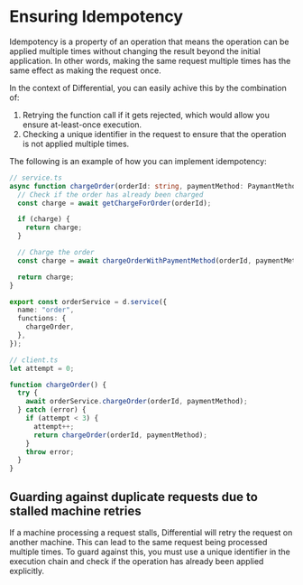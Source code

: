 # Ensuring Idempotency

Idempotency is a property of an operation that means the operation can be applied multiple times without changing the result beyond the initial application. In other words, making the same request multiple times has the same effect as making the request once.

In the context of Differential, you can easily achive this by the combination of:

1. Retrying the function call if it gets rejected, which would allow you ensure at-least-once execution.
2. Checking a unique identifier in the request to ensure that the operation is not applied multiple times.

The following is an example of how you can implement idempotency:

```typescript
// service.ts
async function chargeOrder(orderId: string, paymentMethod: PaymantMethod) {
  // Check if the order has already been charged
  const charge = await getChargeForOrder(orderId);

  if (charge) {
    return charge;
  }

  // Charge the order
  const charge = await chargeOrderWithPaymentMethod(orderId, paymentMethod);

  return charge;
}

export const orderService = d.service({
  name: "order",
  functions: {
    chargeOrder,
  },
});

// client.ts
let attempt = 0;

function chargeOrder() {
  try {
    await orderService.chargeOrder(orderId, paymentMethod);
  } catch (error) {
    if (attempt < 3) {
      attempt++;
      return chargeOrder(orderId, paymentMethod);
    }
    throw error;
  }
}
```

## Guarding against duplicate requests due to stalled machine retries

If a machine processing a request stalls, Differential will retry the request on another machine. This can lead to the same request being processed multiple times. To guard against this, you must use a unique identifier in the execution chain and check if the operation has already been applied explicitly.
